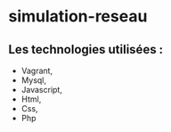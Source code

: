 # simulation-reseau

## Les technologies utilisées :


- Vagrant,
- Mysql,
- Javascript,
- Html, 
- Css, 
- Php
